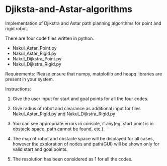# Djiksta-and-Astar-algorithms
Implementation of Djikstra and Astar path planning algorithms for point and rigid robot.


There are four code files written in python.
- Nakul_Astar_Point.py
- Nakul_Astar_Rigid.py
- Nakul_Dijkstra_Point.py
- Nakul_Dijkstra_Rigid.py


Requirements:
Please ensure that numpy, matplotlib and heapq libraries are present in your system.

Instructions:

1) Give the user input for start and goal points for all the four codes.

2) Give radius of robot and clearance as additional input for files  Nakul_Astar_Rigid.py and  Nakul_Dijkstra_Rigid.py

3) You can see appropriate errors in console, if any(eg, start point is in obstacle space, path cannot be found, etc.).

4) The map of robot and obstacle space will be displayed for all cases, however the exploration of nodes and path(GUI) will be shown only for valid start and goal points.

5) The resolution has been considered as 1 for all the codes.

